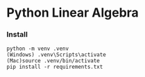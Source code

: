 # Python Linear Algebra

### Install

```
python -m venv .venv
(Windows) .venv\Scripts\activate
(Mac)source .venv/bin/activate
pip install -r requirements.txt
```
